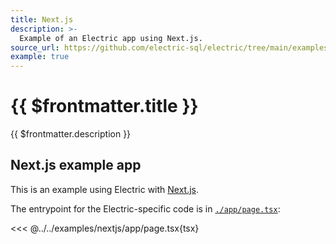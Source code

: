 ```yaml
---
title: Next.js
description: >-
  Example of an Electric app using Next.js.
source_url: https://github.com/electric-sql/electric/tree/main/examples/nextjs
example: true
---
```


# {{ $frontmatter.title }}

{{ $frontmatter.description }}

<DemoCTAs :demo="$frontmatter" />

## Next.js example app

This is an example using Electric with [Next.js](/docs/integrations/next).

The entrypoint for the Electric-specific code is in [`./app/page.tsx`](https://github.com/electric-sql/electric/blog/main/examples/nextjs/app/page.tsx):

<<< @../../examples/nextjs/app/page.tsx{tsx}

<DemoCTAs :demo="$frontmatter" />

